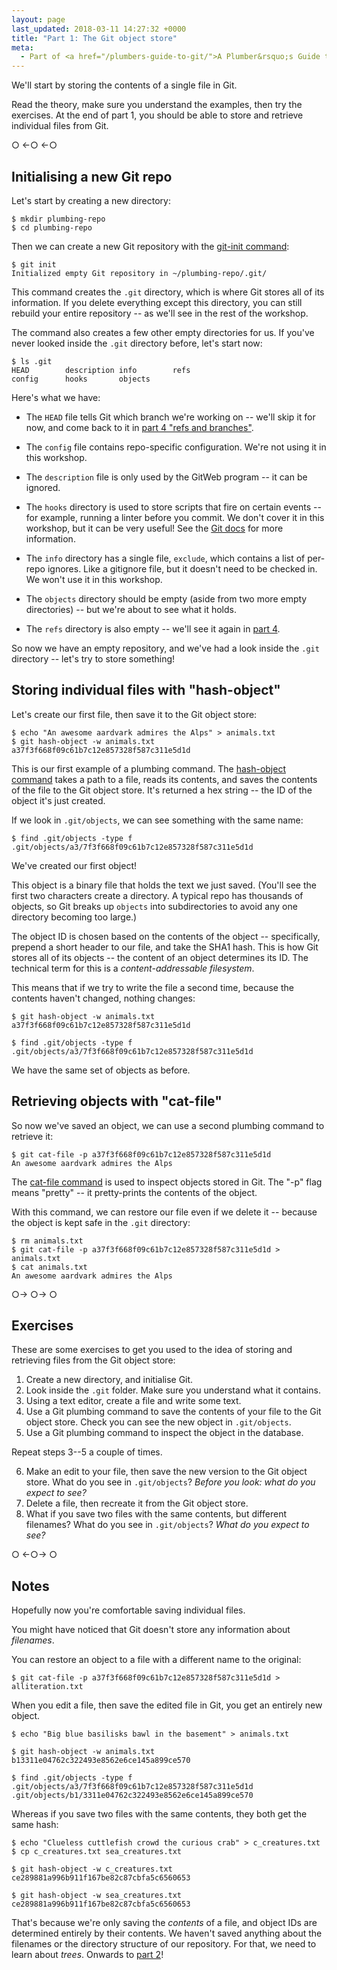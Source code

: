 ```yaml
---
layout: page
last_updated: 2018-03-11 14:27:32 +0000
title: "Part 1: The Git object store"
meta:
  - Part of <a href="/plumbers-guide-to-git/">A Plumber&rsquo;s Guide to Git</a>
---
```


We'll start by storing the contents of a single file in Git.

Read the theory, make sure you understand the examples, then try the exercises.
At the end of part 1, you should be able to store and retrieve individual files from Git.

<div class="post__separator" aria-hidden="true">&#9675; &#8592;&#9675; &#8592;&#9675;</div>

## Initialising a new Git repo

Let's start by creating a new directory:

```console
$ mkdir plumbing-repo
$ cd plumbing-repo
```

Then we can create a new Git repository with the [git-init command][init]:

```console
$ git init
Initialized empty Git repository in ~/plumbing-repo/.git/
```

This command creates the `.git` directory, which is where Git stores all of its information.
If you delete everything except this directory, you can still rebuild your entire repository -- as we'll see in the rest of the workshop.

The command also creates a few other empty directories for us.
If you've never looked inside the `.git` directory before, let's start now:

```console
$ ls .git
HEAD        description info        refs
config      hooks       objects
```

Here's what we have:

-   The `HEAD` file tells Git which branch we're working on -- we'll skip it for now, and come back to it in [part 4 "refs and branches"][part4].

-   The `config` file contains repo-specific configuration.
    We're not using it in this workshop.

-   The `description` file is only used by the GitWeb program -- it can be ignored.

-   The `hooks` directory is used to store scripts that fire on certain events -- for example, running a linter before you commit.
    We don't cover it in this workshop, but it can be very useful!
    See the [Git docs][hooks] for more information.

-   The `info` directory has a single file, `exclude`, which contains a list of per-repo ignores.
    Like a gitignore file, but it doesn't need to be checked in.
    We won't use it in this workshop.

-   The `objects` directory should be empty (aside from two more empty directories) -- but we're about to see what it holds.

-   The `refs` directory is also empty -- we'll see it again in [part 4][part4].

So now we have an empty repository, and we've had a look inside the `.git` directory -- let's try to store something!

[init]: https://git-scm.com/docs/git-init
[part4]: /plumbers-guide-to-git/4-refs-and-branches/
[hooks]: https://git-scm.com/book/en/v2/Customizing-Git-Git-Hooks

## Storing individual files with "hash-object"

Let's create our first file, then save it to the Git object store:

```console
$ echo "An awesome aardvark admires the Alps" > animals.txt
$ git hash-object -w animals.txt
a37f3f668f09c61b7c12e857328f587c311e5d1d
```

This is our first example of a plumbing command.
The [hash-object command][hashobj] takes a path to a file, reads its contents, and saves the contents of the file to the Git object store.
It's returned a hex string -- the ID of the object it's just created.

If we look in `.git/objects`, we can see something with the same name:

```console
$ find .git/objects -type f
.git/objects/a3/7f3f668f09c61b7c12e857328f587c311e5d1d
```

We've created our first object!

This object is a binary file that holds the text we just saved.
(You'll see the first two characters create a directory.
A typical repo has thousands of objects, so Git breaks up `objects` into subdirectories to avoid any one directory becoming too large.)

The object ID is chosen based on the contents of the object -- specifically, prepend a short header to our file, and take the SHA1 hash.
This is how Git stores all of its objects -- the content of an object determines its ID.
The technical term for this is a *content-addressable filesystem*.

This means that if we try to write the file a second time, because the contents haven't changed, nothing changes:

```console
$ git hash-object -w animals.txt
a37f3f668f09c61b7c12e857328f587c311e5d1d

$ find .git/objects -type f
.git/objects/a3/7f3f668f09c61b7c12e857328f587c311e5d1d
```

We have the same set of objects as before.

[hashobj]: https://git-scm.com/docs/git-hash-object

## Retrieving objects with "cat-file"

So now we've saved an object, we can use a second plumbing command to retrieve it:

```console
$ git cat-file -p a37f3f668f09c61b7c12e857328f587c311e5d1d
An awesome aardvark admires the Alps
```

The [cat-file command][catfile] is used to inspect objects stored in Git.
The "-p" flag means "pretty" -- it pretty-prints the contents of the object.

With this command, we can restore our file even if we delete it -- because the object is kept safe in the `.git` directory:

```console
$ rm animals.txt
$ git cat-file -p a37f3f668f09c61b7c12e857328f587c311e5d1d > animals.txt
$ cat animals.txt
An awesome aardvark admires the Alps
```

[catfile]: https://git-scm.com/docs/git-cat-file

<div class="post__separator" aria-hidden="true">&#9675;&#8594; &#9675;&#8594; &#9675;</div>

## Exercises

These are some exercises to get you used to the idea of storing and retrieving files from the Git object store:

1.  Create a new directory, and initialise Git.
2.  Look inside the `.git` folder.
    Make sure you understand what it contains.
3.  Using a text editor, create a file and write some text.
4.  Use a Git plumbing command to save the contents of your file to the Git object store.
    Check you can see the new object in `.git/objects`.
5.  Use a Git plumbing command to inspect the object in the database.

Repeat steps 3--5 a couple of times.

<ol start="6">
  <li>
    Make an edit to your file, then save the new version to the Git object store.
    What do you see in <code>.git/objects</code>?
    <em>Before you look: what do you expect to see?</em>
  </li>
  <li>
    Delete a file, then recreate it from the Git object store.
  </li>
  <li>
    What if you save two files with the same contents, but different filenames?
    What do you see in <code>.git/objects</code>?
    <em>What do you expect to see?</em>
  </li>
</ol>

<div class="post__separator" aria-hidden="true">&#9675; &#8592;&#9675;&#8594; &#9675;</div>

## Notes

Hopefully now you're comfortable saving individual files.

You might have noticed that Git doesn't store any information about *filenames*.

You can restore an object to a file with a different name to the original:

```console
$ git cat-file -p a37f3f668f09c61b7c12e857328f587c311e5d1d > alliteration.txt
```

When you edit a file, then save the edited file in Git, you get an entirely new object.

```console
$ echo "Big blue basilisks bawl in the basement" > animals.txt

$ git hash-object -w animals.txt
b13311e04762c322493e8562e6ce145a899ce570

$ find .git/objects -type f
.git/objects/a3/7f3f668f09c61b7c12e857328f587c311e5d1d
.git/objects/b1/3311e04762c322493e8562e6ce145a899ce570
```

Whereas if you save two files with the same contents, they both get the same hash:

```console
$ echo "Clueless cuttlefish crowd the curious crab" > c_creatures.txt
$ cp c_creatures.txt sea_creatures.txt

$ git hash-object -w c_creatures.txt
ce289881a996b911f167be82c87cbfa5c6560653

$ git hash-object -w sea_creatures.txt
ce289881a996b911f167be82c87cbfa5c6560653
```

That's because we're only saving the *contents* of a file, and object IDs are determined entirely by their contents.
We haven't saved anything about the filenames or the directory structure of our repository.
For that, we need to learn about *trees*.
Onwards to [part 2][part2]!

[part2]: /plumbers-guide-to-git/2-blobs-and-trees/
